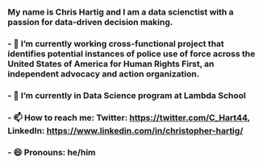 ### My name is Chris Hartig and I am a data scienctist with a passion for data-driven decision making.

### - 🔭 I’m currently working cross-functional project that identifies potential instances of police use of force across the United States of America for Human Rights First, an independent advocacy and action organization. 
### - 🌱 I’m currently in Data Science program at Lambda School
### - 📫 How to reach me: Twitter: https://twitter.com/C_Hart44, LinkedIn: https://www.linkedin.com/in/christopher-hartig/
### - 😄 Pronouns: he/him

<!--
**ChrisHartig44/ChrisHartig44** is a ✨ _special_ ✨ repository because its `README.md` (this file) appears on your GitHub profile.
